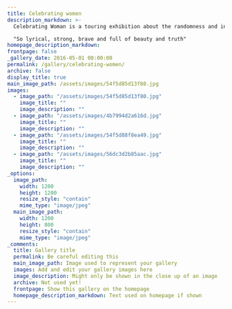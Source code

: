 ```yaml
---
title: Celebrating women
description_markdown: >-
  Celebrating Woman is a touring exhibition about the randomness and intensly personal experience of breast cancer.

  "So lyrical, strong, brave and full of beauty and truth"
homepage_description_markdown: 
frontpage: false
_gallery_date: 2016-05-01 00:00:00
permalink: /gallery/celebrating-women/
archive: false
display_title: true
main_image_path: /assets/images/54f5d85d13f80.jpg
images:
  - image_path: "/assets/images/54f5d85d13f80.jpg"
    image_title: ""
    image_description: ""
  - image_path: "/assets/images/4b7994d2a616d.jpg"
    image_title: ""
    image_description: ""
  - image_path: "/assets/images/54f5d88f8ea49.jpg"
    image_title: ""
    image_description: ""
  - image_path: "/assets/images/56dc3d2b85aac.jpg"
    image_title: ""
    image_description: ""
_options:
  image_path:
    width: 1200
    height: 1200
    resize_style: "contain"
    mime_type: "image/jpeg"
  main_image_path:
    width: 1200
    height: 800
    resize_style: "contain"
    mime_type: "image/jpeg"
_comments:
  title: Gallery title
  permalink: Be careful editing this
  main_image_path: Image used to represent your gallery
  images: Add and edit your gallery images here
  image_description: Might only be shown in the close up of an image
  archive: Not used yet!
  frontpage: Show this gallery on the homepage
  homepage_description_markdown: Text used on homepage if shown
---
```

